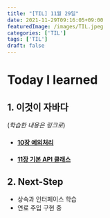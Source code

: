 ```yaml
---
title: "[TIL] 11월 29일"
date: 2021-11-29T09:16:05+09:00
featuredImage: /images/TIL.jpeg
categories: ['TIL']
tags: ['TIL']
draft: false
---
```


# Today I learned

<!--more-->

## 1. 이것이 자바다

(_학습한 내용은 링크로_)

- #### [10장 예외처리](https://kale02.notion.site/10-cc24408d7bf14d2ea0aa9e68014f26b8)
- #### [11장 기본 API 클래스](https://kale02.notion.site/11-API-a6deca1d2faa4b8a8adac017851f9b65)

## 2. Next-Step

- 상속과 인터페이스 학습
- 연료 주입 구현 중